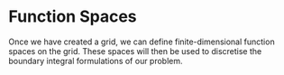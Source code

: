 Function Spaces
===============

Once we have created a grid, we can define finite-dimensional function spaces
on the grid. These spaces will then be used to discretise the boundary integral
formulations of our problem.
